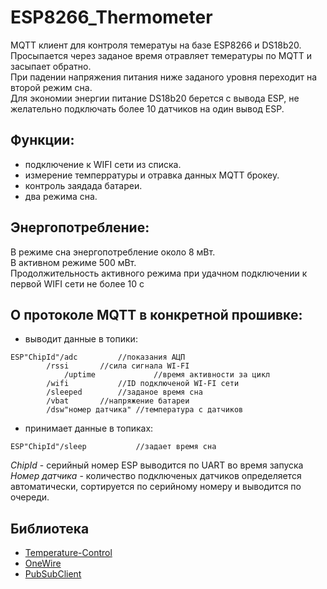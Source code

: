 # ESP8266_Thermometer
MQTT клиент для контроля темератуы на базе ESP8266 и DS18b20.<br> 
Просыпается через  заданое время отравляет темературы по MQTT и засыпает обратно.<br> 
При падении напряжения питания ниже заданого уровня переходит на второй режим сна.<br>
Для экономии энергии питание DS18b20 берется с вывода ESP, не желательно подключать более 10 датчиков на один вывод ESP. 
## Функции:
- подключение к WIFI сети из списка.
- измерение темперратуры и отравка данных MQTT брокеу.
- контроль заядада батареи. 
- два режима сна.
## Энергопотребление:
В режиме сна энергопотребление около 8 мВт. <br>
В активном режиме 500 мВт.<br>
Продолжительность активного режима при удачном подключении к первой WIFI сети не более 10 с
## О протоколе MQTT в конкретной прошивке:
* выводит данные в топики:
```
ESP"ChipId"/adc  		//показания АЦП 
	    /rssi 		//сила сигнала WI-FI
      	    /uptime 	        //время активности за цикл 
	    /wifi 	        //ID подключеной WI-FI сети
	    /sleeped 		//заданое время сна
	    /vbat 		//напряжение батареи
	    /dsw"номер датчика"	//температура с датчиков 
```
* принимает данные в топиках:
```
ESP"ChipId"/sleep 	        //задает время сна
```
*ChipId* - серийный номер ESP выводится по UART во время запуска<br>
*Номер датчика* - количество подключеных датчиков определяется автоматически, сортируется по серийному номеру и выводится по очереди.
## Библиотека 
* [Temperature-Control](https://github.com/milesburton/Arduino-Temperature-Control-Library)
* [OneWire](https://github.com/PaulStoffregen/OneWire)
* [PubSubClient](https://github.com/Imroy/pubsubclient)
